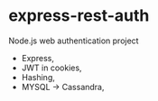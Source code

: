 # express-rest-auth
Node.js web authentication project

- Express,
- JWT in cookies,
- Hashing,
- MYSQL -> Cassandra,

